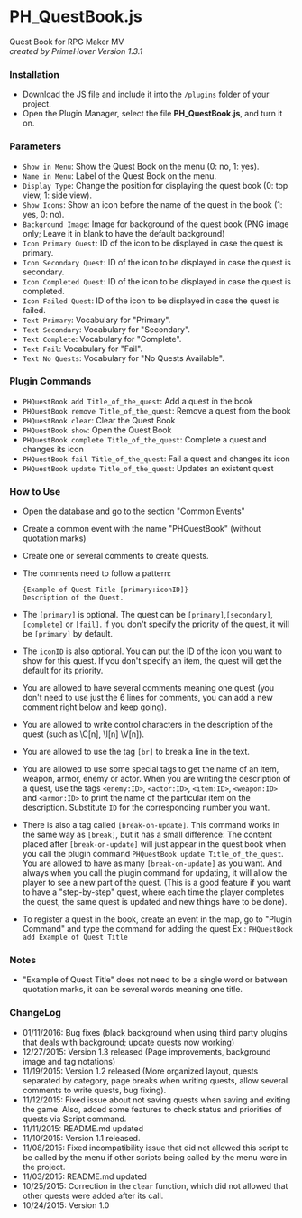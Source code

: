 # PH_QuestBook.js
Quest Book for RPG Maker MV  
*created by PrimeHover*
*Version 1.3.1*

### Installation
* Download the JS file and include it into the ```/plugins``` folder of your project.
* Open the Plugin Manager, select the file **PH_QuestBook.js**, and turn it on.

### Parameters
* ``Show in Menu``:  Show the Quest Book on the menu (0: no, 1: yes).
* ``Name in Menu``: Label of the Quest Book on the menu.
* ``Display Type``: Change the position for displaying the quest book (0: top view, 1: side view).
* ``Show Icons``: Show an icon before the name of the quest in the book (1: yes, 0: no).
* ``Background Image``: Image for background of the quest book (PNG image only; Leave it in blank to have the default background)
* ``Icon Primary Quest``: ID of the icon to be displayed in case the quest is primary.
* ``Icon Secondary Quest``: ID of the icon to be displayed in case the quest is secondary.
* ``Icon Completed Quest``: ID of the icon to be displayed in case the quest is completed.
* ``Icon Failed Quest``: ID of the icon to be displayed in case the quest is failed.
* ``Text Primary``: Vocabulary for "Primary".
* ``Text Secondary``: Vocabulary for "Secondary".
* ``Text Complete``: Vocabulary for "Complete".
* ``Text Fail``: Vocabulary for "Fail".
* ``Text No Quests``: Vocabulary for "No Quests Available".

### Plugin Commands
* ``PHQuestBook add Title_of_the_quest``: Add a quest in the book
* ``PHQuestBook remove Title_of_the_quest``: Remove a quest from the book
* ``PHQuestBook clear``: Clear the Quest Book
* ``PHQuestBook show``: Open the Quest Book
* ``PHQuestBook complete Title_of_the_quest``: Complete a quest and changes its icon
* ``PHQuestBook fail Title_of_the_quest``: Fail a quest and changes its icon
* ``PHQuestBook update Title_of_the_quest``: Updates an existent quest

### How to Use
* Open the database and go to the section "Common Events"
* Create a common event with the name "PHQuestBook" (without quotation marks)
* Create one or several comments to create quests.
* The comments need to follow a pattern:

    ``{Example of Quest Title [primary:iconID]}``     
    ``Description of the Quest.``

* The ``[primary]`` is optional. The quest can be ``[primary]``,``[secondary]``, ``[complete]`` or ``[fail]``. If you don't specify the priority of the quest, it will be ``[primary]`` by default.
* The ``iconID`` is also optional. You can put the ID of the icon you want to show for this quest. If you don't specify an item, the quest will get the default for its priority.
* You are allowed to have several comments meaning one quest (you don't need to use just the 6 lines for comments, you can add a new comment right below and keep going).
* You are allowed to write control characters in the description of the quest (such as \C[n], \I[n] \V[n]).
* You are allowed to use the tag ``[br]`` to break a line in the text.
* You are allowed to use some special tags to get the name of an item, weapon, armor, enemy or actor. When you are writing the description of a quest, use the tags ``<enemy:ID>``, ``<actor:ID>``, ``<item:ID>``, ``<weapon:ID>`` and ``<armor:ID>`` to print the name of the particular item on the description. Substitute ``ID`` for the corresponding number you want.
* There is also a tag called ``[break-on-update]``. This command works in the same way as ``[break]``, but it has a small difference: The content placed after ``[break-on-update]`` will just appear in the quest book when you call the plugin command ``PHQuestBook update Title_of_the_quest``.
You are allowed to have as many ``[break-on-update]`` as you want. And always when you call the plugin command for updating, it will allow the player to see a new part of the quest.
(This is a good feature if you want to have a "step-by-step" quest, where each time the player completes the quest, the same quest is updated and new things have to be done).
* To register a quest in the book, create an event in the map, go to "Plugin Command" and type the command for adding the quest
    Ex.: ``PHQuestBook add Example of Quest Title``

### Notes

* "Example of Quest Title" does not need to be a single word or between quotation marks, it can be several words meaning one title.

### ChangeLog

* 01/11/2016: Bug fixes (black background when using third party plugins that deals with background; update quests now working)
* 12/27/2015: Version 1.3 released (Page improvements, background image and tag notations)
* 11/19/2015: Version 1.2 released (More organized layout, quests separated by category, page breaks when writing quests, allow several comments to write quests, bug fixing).
* 11/12/2015: Fixed issue about not saving quests when saving and exiting the game. Also, added some features to check status and priorities of quests via Script command.
* 11/11/2015: README.md updated
* 11/10/2015: Version 1.1 released.
* 11/08/2015: Fixed incompatibility issue that did not allowed this script to be called by the menu if other scripts being called by the menu were in the project.
* 11/03/2015: README.md updated
* 10/25/2015: Correction in the ``clear`` function, which did not allowed that other quests were added after its call.
* 10/24/2015: Version 1.0